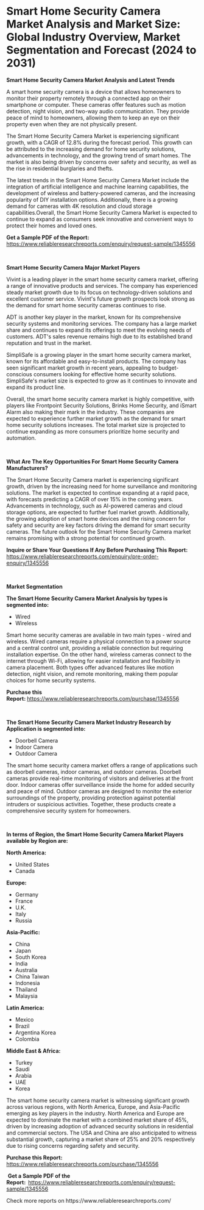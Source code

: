 <p><h1>Smart Home Security Camera Market Analysis and Market Size: Global Industry Overview, Market Segmentation and Forecast (2024 to 2031)</h1></p><p><strong>Smart Home Security Camera Market Analysis and Latest Trends</strong></p>
<p><p>A smart home security camera is a device that allows homeowners to monitor their property remotely through a connected app on their smartphone or computer. These cameras offer features such as motion detection, night vision, and two-way audio communication. They provide peace of mind to homeowners, allowing them to keep an eye on their property even when they are not physically present.</p><p>The Smart Home Security Camera Market is experiencing significant growth, with a CAGR of 12.8% during the forecast period. This growth can be attributed to the increasing demand for home security solutions, advancements in technology, and the growing trend of smart homes. The market is also being driven by concerns over safety and security, as well as the rise in residential burglaries and thefts.</p><p>The latest trends in the Smart Home Security Camera Market include the integration of artificial intelligence and machine learning capabilities, the development of wireless and battery-powered cameras, and the increasing popularity of DIY installation options. Additionally, there is a growing demand for cameras with 4K resolution and cloud storage capabilities.Overall, the Smart Home Security Camera Market is expected to continue to expand as consumers seek innovative and convenient ways to protect their homes and loved ones.</p></p>
<p><strong>Get a Sample PDF of the Report:&nbsp;</strong> <a href="https://www.reliableresearchreports.com/enquiry/request-sample/1345556">https://www.reliableresearchreports.com/enquiry/request-sample/1345556</a></p>
<p>&nbsp;</p>
<p><strong>Smart Home Security Camera Major Market Players</strong></p>
<p><p>Vivint is a leading player in the smart home security camera market, offering a range of innovative products and services. The company has experienced steady market growth due to its focus on technology-driven solutions and excellent customer service. Vivint's future growth prospects look strong as the demand for smart home security cameras continues to rise.</p><p>ADT is another key player in the market, known for its comprehensive security systems and monitoring services. The company has a large market share and continues to expand its offerings to meet the evolving needs of customers. ADT's sales revenue remains high due to its established brand reputation and trust in the market.</p><p>SimpliSafe is a growing player in the smart home security camera market, known for its affordable and easy-to-install products. The company has seen significant market growth in recent years, appealing to budget-conscious consumers looking for effective home security solutions. SimpliSafe's market size is expected to grow as it continues to innovate and expand its product line.</p><p>Overall, the smart home security camera market is highly competitive, with players like Frontpoint Security Solutions, Brinks Home Security, and iSmart Alarm also making their mark in the industry. These companies are expected to experience further market growth as the demand for smart home security solutions increases. The total market size is projected to continue expanding as more consumers prioritize home security and automation.</p></p>
<p>&nbsp;</p>
<p><strong>What Are The Key Opportunities For Smart Home Security Camera Manufacturers?</strong></p>
<p><p>The Smart Home Security Camera market is experiencing significant growth, driven by the increasing need for home surveillance and monitoring solutions. The market is expected to continue expanding at a rapid pace, with forecasts predicting a CAGR of over 15% in the coming years. Advancements in technology, such as AI-powered cameras and cloud storage options, are expected to further fuel market growth. Additionally, the growing adoption of smart home devices and the rising concern for safety and security are key factors driving the demand for smart security cameras. The future outlook for the Smart Home Security Camera market remains promising with a strong potential for continued growth.</p></p>
<p><strong>Inquire or Share Your Questions If Any Before Purchasing This Report:</strong> <a href="https://www.reliableresearchreports.com/enquiry/pre-order-enquiry/1345556">https://www.reliableresearchreports.com/enquiry/pre-order-enquiry/1345556</a></p>
<p>&nbsp;</p>
<p><strong>Market Segmentation</strong></p>
<p><strong>The Smart Home Security Camera Market Analysis by types is segmented into:</strong></p>
<p><ul><li>Wired</li><li>Wireless</li></ul></p>
<p><p>Smart home security cameras are available in two main types - wired and wireless. Wired cameras require a physical connection to a power source and a central control unit, providing a reliable connection but requiring installation expertise. On the other hand, wireless cameras connect to the internet through Wi-Fi, allowing for easier installation and flexibility in camera placement. Both types offer advanced features like motion detection, night vision, and remote monitoring, making them popular choices for home security systems.</p></p>
<p><strong>Purchase this Report:&nbsp;</strong><a href="https://www.reliableresearchreports.com/purchase/1345556">https://www.reliableresearchreports.com/purchase/1345556</a></p>
<p>&nbsp;</p>
<p><strong>The Smart Home Security Camera Market Industry Research by Application is segmented into:</strong></p>
<p><ul><li>Doorbell Camera</li><li>Indoor Camera</li><li>Outdoor Camera</li></ul></p>
<p><p>The smart home security camera market offers a range of applications such as doorbell cameras, indoor cameras, and outdoor cameras. Doorbell cameras provide real-time monitoring of visitors and deliveries at the front door. Indoor cameras offer surveillance inside the home for added security and peace of mind. Outdoor cameras are designed to monitor the exterior surroundings of the property, providing protection against potential intruders or suspicious activities. Together, these products create a comprehensive security system for homeowners.</p></p>
<p>&nbsp;</p>
<p><strong>In terms of Region, the Smart Home Security Camera Market Players available by Region are:</strong></p>
<p>
    <p> <strong> North America: </strong>
        <ul>
            <li>United States</li>
            <li>Canada</li>
        </ul>
        </p> 
    <p> <strong> Europe: </strong>
        <ul>
            <li>Germany</li>
            <li>France</li>
            <li>U.K.</li>
            <li>Italy</li>
            <li>Russia</li>
        </ul>
        </p> 
    <p> <strong> Asia-Pacific: </strong>
        <ul>
            <li>China</li>
            <li>Japan</li>
            <li>South Korea</li>
            <li>India</li>
            <li>Australia</li>
            <li>China Taiwan</li>
            <li>Indonesia</li>
            <li>Thailand</li>
            <li>Malaysia</li>
        </ul>
        </p> 
    <p> <strong> Latin America: </strong>
        <ul>
            <li>Mexico</li>
            <li>Brazil</li>
            <li>Argentina Korea</li>
            <li>Colombia</li>
        </ul>
        </p> 
    <p> <strong> Middle East & Africa: </strong>
        <ul>
            <li>Turkey</li>
            <li>Saudi</li>
            <li>Arabia</li>
            <li>UAE</li>
            <li>Korea</li>
        </ul>
    </p>
    </p>
<p><p>The smart home security camera market is witnessing significant growth across various regions, with North America, Europe, and Asia-Pacific emerging as key players in the industry. North America and Europe are expected to dominate the market with a combined market share of 45%, driven by increasing adoption of advanced security solutions in residential and commercial sectors. The USA and China are also anticipated to witness substantial growth, capturing a market share of 25% and 20% respectively due to rising concerns regarding safety and security.</p></p>
<p><strong>Purchase this Report: </strong><a href="https://www.reliableresearchreports.com/purchase/1345556">https://www.reliableresearchreports.com/purchase/1345556</a></p>
<p>&nbsp;<strong>Get a Sample PDF of the Report:&nbsp;&nbsp;</strong><a href="https://www.reliableresearchreports.com/enquiry/request-sample/1345556">https://www.reliableresearchreports.com/enquiry/request-sample/1345556</a></p>
<p><strong></strong></p>
<p>Check more reports on https://www.reliableresearchreports.com/</p>